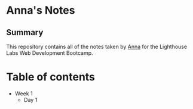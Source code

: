 # Anna's Notes


## Summary 

This repository contains all of the notes taken by [Anna](https://github.com/annkaliza) for the Lighthouse Labs Web Development Bootcamp.

# Table of contents

* Week 1
  * Day 1